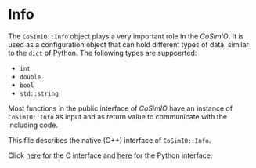 # Info

The `CoSimIO::Info` object plays a very important role in the _CoSimIO_. It is used as a configuration object that can hold different types of data, similar to the `dict` of Python. The following types are suppoerted:
- `int`
- `double`
- `bool`
- `std::string`

Most functions in the public interface of _CoSimIO_ have an instance of `CoSimIO::Info`  as input and as return value to communicate with the including code.

This file describes the native (C++) interface of `CoSimIO::Info`.

Click [here](info_c.md) for the C interface and [here](info_python.md) for the Python interface.

